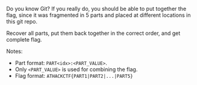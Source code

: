 Do you know Git? If you really do, you should be able to put together the flag, since it was fragmented in 5 parts and placed at different locations in this git repo.

Recover all parts, put them back together in the correct order, and get complete flag.

Notes:
 - Part format: `PART<idx>:<PART_VALUE>`.
 - Only `<PART_VALUE>` is used for combining the flag.
 - Flag format: `ATHACKCTF{PART1|PART2|...|PART5}`
